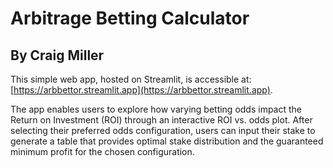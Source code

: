 # Arbitrage Betting Calculator
## By Craig Miller

This simple web app, hosted on Streamlit, is accessible at: [https://arbbettor.streamlit.app](https://arbbettor.streamlit.app).

The app enables users to explore how varying betting odds impact the Return on Investment (ROI) through an interactive ROI vs. odds plot. After selecting their preferred odds configuration, users can input their stake to generate a table that provides optimal stake distribution and the guaranteed minimum profit for the chosen configuration.